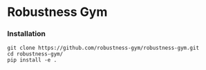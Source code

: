 # Robustness Gym

### Installation
```
git clone https://github.com/robustness-gym/robustness-gym.git
cd robustness-gym/
pip install -e .
```
